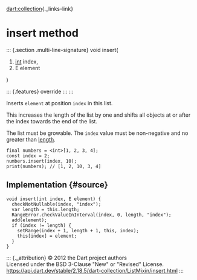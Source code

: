 [dart:collection](../../dart-collection/dart-collection-library){._links-link}

insert method
=============

::: {.section .multi-line-signature}
void insert(

1.  [int](../../dart-core/int-class) index,
2.  E element

)

::: {.features}
override
:::
:::

Inserts `element` at position `index` in this list.

This increases the length of the list by one and shifts all objects at
or after the index towards the end of the list.

The list must be growable. The `index` value must be non-negative and no
greater than [length](../../dart-core/list/length).

``` {.language-dart data-language="dart"}
final numbers = <int>[1, 2, 3, 4];
const index = 2;
numbers.insert(index, 10);
print(numbers); // [1, 2, 10, 3, 4]
```

Implementation {#source}
--------------

``` {.language-dart data-language="dart"}
void insert(int index, E element) {
  checkNotNullable(index, "index");
  var length = this.length;
  RangeError.checkValueInInterval(index, 0, length, "index");
  add(element);
  if (index != length) {
    setRange(index + 1, length + 1, this, index);
    this[index] = element;
  }
}
```

::: {._attribution}
© 2012 the Dart project authors\
Licensed under the BSD 3-Clause \"New\" or \"Revised\" License.\
<https://api.dart.dev/stable/2.18.5/dart-collection/ListMixin/insert.html>
:::
